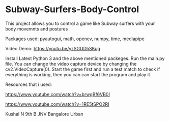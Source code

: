 # Subway-Surfers-Body-Control

This project allows you to control a game like Subway surfers with your body movemnts and postures


Packages used:
  pyautogui,
  math,
  opencv,
  numpy,
  time,
  mediapipe
  
  Video Demo: https://youtu.be/yzSGUDhSKug

Install Latest Python 3 and the above mentioned packeges.
Run the main.py file.
You can change the video capture device by changing the cv2.VideoCapture(0).
Start the game first and run a test match to check if everything is working, then you can can start the program and play it.


Resources that i used:

https://www.youtube.com/watch?v=brwgBf6VB0I

https://www.youtube.com/watch?v=1RE5tSPO2RI


Kushal N 9th B
JNV Bangalore Urban
